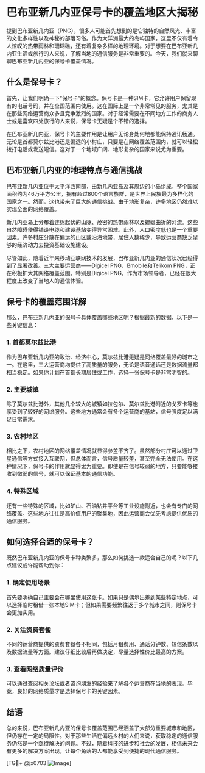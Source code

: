 # 巴布亚新几内亚保号卡的覆盖地区大揭秘

提到巴布亚新几内亚（PNG），很多人可能首先想到的是它独特的自然风光、丰富的文化多样性以及神秘的部落习俗。作为大洋洲最大的岛屿国家，这里不仅有着令人惊叹的热带雨林和珊瑚礁，还有着复杂多样的地理环境。对于想要在巴布亚新几内亚生活或旅行的人来说，了解当地的通信服务是非常重要的。今天，我们就来聊聊巴布亚新几内亚的保号卡覆盖情况。

## 什么是保号卡？

首先，让我们明确一下“保号卡”的概念。保号卡是一种SIM卡，它允许用户保留现有的电话号码，并在全国范围内使用。这在国际上是一个非常常见的服务，尤其是在那些网络运营商众多且竞争激烈的国家。对于经常需要在不同地方工作的商务人士或是喜欢四处旅行的人来说，保号卡无疑是个不错的选择。

在巴布亚新几内亚，保号卡的主要作用是让用户无论身处何地都能保持通讯畅通。无论是首都莫尔兹比港还是偏远的小村庄，只要是在网络覆盖范围内，就可以轻松拨打电话或发送短信。这对于一个地域广阔、地形复杂的国家来说尤为重要。

## 巴布亚新几内亚的地理特点与通信挑战

巴布亚新几内亚位于太平洋西南部，由新几内亚岛及其周边的小岛组成。整个国家面积约为46万平方公里，拥有超过800个语言族群，是世界上民族最为多样化的国家之一。然而，这也带来了巨大的通信挑战。由于地形复杂，许多地区仍然难以实现全面的网络覆盖。

新几内亚岛上分布着连绵起伏的山脉、茂密的热带雨林以及蜿蜒曲折的河流。这些自然障碍使得铺设电缆和建设基站变得异常困难。此外，人口密度低也是一个重要因素。许多村庄分散在偏远的山区或沿海地带，居住人数稀少，导致运营商缺乏足够的经济动力去投资基础设施建设。

尽管如此，随着近年来移动互联网技术的发展，巴布亚新几内亚的通信状况已经得到了显著改善。三大主要运营商——Digicel PNG、Bmobile和Telikom PNG，正在积极扩大其网络覆盖范围。特别是Digicel PNG，作为市场领导者，已经在很大程度上改变了当地人的通信体验。

## 保号卡的覆盖范围详解

那么，巴布亚新几内亚的保号卡具体覆盖哪些地区呢？根据最新的数据，以下是一些关键信息：

### 1. 首都莫尔兹比港
作为巴布亚新几内亚的政治、经济中心，莫尔兹比港无疑是网络覆盖最好的城市之一。在这里，三大运营商均提供了高质量的服务，无论是语音通话还是数据流量都相当稳定。如果你计划在首都长期居住或工作，选择一张保号卡是非常明智的。

### 2. 主要城镇
除了莫尔兹比港外，其他几个较大的城镇如拉包尔、莫尔兹比港附近的戈罗卡等也享受到了较好的网络服务。这些地方通常会有多个运营商的基站，信号强度足以满足日常需求。

### 3. 农村地区
相比之下，农村地区的网络覆盖情况就显得参差不齐了。虽然部分村庄可以通过卫星通信等方式接入互联网，但总体而言，信号质量较差，甚至完全无法使用。在这种情况下，保号卡的作用就显得尤为重要。即使是在信号较弱的地方，只要能够接收到微弱的信号，就可以保证基本的通信功能。

### 4. 特殊区域
还有一些特殊的区域，比如矿山、石油钻井平台等工业设施附近，也会有专门的网络覆盖。这些地方往往是高价值用户的聚集地，因此运营商会优先考虑提供优质的通信服务。

## 如何选择合适的保号卡？

既然巴布亚新几内亚的保号卡种类繁多，那么如何挑选一款适合自己的呢？以下几点建议或许能帮助到你：

### 1. 确定使用场景
首先要明确自己主要会在哪里使用这张卡。如果只是偶尔出差到某些特定地点，可以选择临时租借一张本地SIM卡；但如果需要频繁往返于多个城市之间，则保号卡会更加实用。

### 2. 关注资费套餐
不同的运营商提供的资费套餐各不相同，包括月租费用、通话分钟数、短信条数以及数据流量等方面。建议仔细比较后再做决定，尽量选择性价比最高的方案。

### 3. 查看网络质量评价
可以通过查阅相关论坛或者咨询朋友的经验来了解各个运营商在当地的表现。毕竟，良好的网络质量才是选择保号卡的关键因素。

## 结语

总的来说，巴布亚新几内亚的保号卡覆盖范围已经涵盖了大部分重要城市和地区，但仍存在一定的局限性。对于那些生活在偏远乡村的人们来说，获取稳定的通信服务仍然是一个亟待解决的问题。不过，随着科技的进步和社会的发展，相信未来会有更多的解决方案出现，让每个角落的人都能享受到便捷的现代通信服务。

[TG💪+ @jx0703 ![Image](https://github.com/user-attachments/assets/dbca1d08-cadb-493c-b0ec-ad6f7a83f270)]